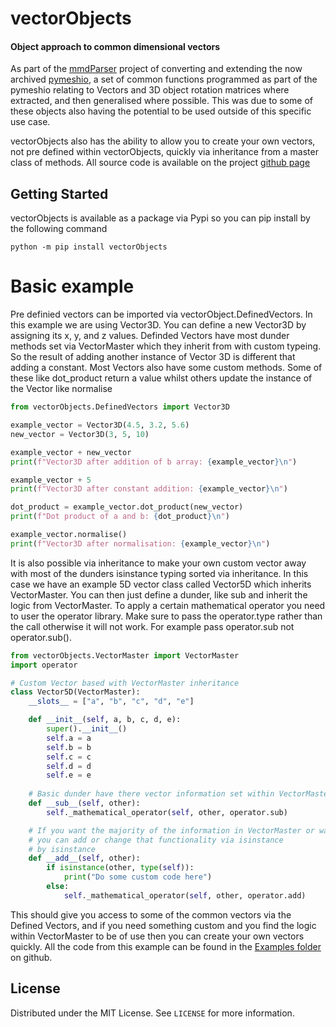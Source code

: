 # vectorObjects
#### Object approach to common dimensional vectors 

As part of the [mmdParser][mmd] project of converting and extending the now archived [pymeshio][pymesh], a set of common
functions programmed as part of the pymeshio relating to Vectors and 3D object rotation matrices where extracted, and 
then generalised where possible. This was due to some of these objects also having the potential to be used outside of
this specific use case.
 
vectorObjects also has the ability to allow you to create your own vectors, not pre defined within vectorObjects, 
quickly via inheritance from a master class of methods. All source code is available on the project [github page][pro]

## Getting Started 
vectorObjects is available as a package via Pypi so you can pip install by the following command

```shell script
python -m pip install vectorObjects
```

# Basic example
Pre definied vectors can be imported via vectorObject.DefinedVectors. In this example we are using Vector3D. You can
define a new Vector3D by assigning its x, y, and z values. Definded Vectors have most dunder methods set via 
VectorMaster which they inherit from with custom typeing. So the result of adding another instance of Vector 3D is 
different that adding a constant. Most Vectors also have some custom methods. Some of these like dot_product return a 
value whilst others update the instance of the Vector like normalise

```python
from vectorObjects.DefinedVectors import Vector3D

example_vector = Vector3D(4.5, 3.2, 5.6)
new_vector = Vector3D(3, 5, 10)

example_vector + new_vector
print(f"Vector3D after addition of b array: {example_vector}\n")

example_vector + 5
print(f"Vector3D after constant addition: {example_vector}\n")

dot_product = example_vector.dot_product(new_vector)
print(f"Dot product of a and b: {dot_product}\n")

example_vector.normalise()
print(f"Vector3D after normalisation: {example_vector}\n")
```

It is also possible via inheritance to make your own custom vector away with most of the dunders isinstance typing 
sorted via inheritance. In this case we have an example 5D vector class called Vector5D which inherits VectorMaster.
You can then just define a dunder, like sub and inherit the logic from VectorMaster. To apply a certain mathematical
operator you need to user the operator library. Make sure to pass the operator.type rather than the call otherwise it
will not work. For example pass operator.sub not operator.sub().

```python
from vectorObjects.VectorMaster import VectorMaster
import operator

# Custom Vector based with VectorMaster inheritance
class Vector5D(VectorMaster):
    __slots__ = ["a", "b", "c", "d", "e"]

    def __init__(self, a, b, c, d, e):
        super().__init__()
        self.a = a
        self.b = b
        self.c = c
        self.d = d
        self.e = e
        
    # Basic dunder have there vector information set within VectorMaster so they can just inherit it
    def __sub__(self, other):
        self._mathematical_operator(self, other, operator.sub)

    # If you want the majority of the information in VectorMaster or want to add new options based on a different type 
    # you can add or change that functionality via isinstance
    # by isinstance
    def __add__(self, other):
        if isinstance(other, type(self)):
            print("Do some custom code here")
        else:
            self._mathematical_operator(self, other, operator.add)
```

This should give you access to some of the common vectors via the Defined Vectors, and if you need something custom and
you find the logic within VectorMaster to be of use then you can create your own vectors quickly. All the code from this
example can be found in the [Examples folder][docpath] on github.


## License
Distributed under the MIT License. See `LICENSE` for more information.


[mmd]: https://github.com/sbaker-dev/mmdParser
[pymesh]: https://github.com/ousttrue/pymeshio
[docpath]: https://github.com/sbaker-dev/vectorObjects/Examples
[pro]: https://github.com/sbaker-dev/vectorObjects




